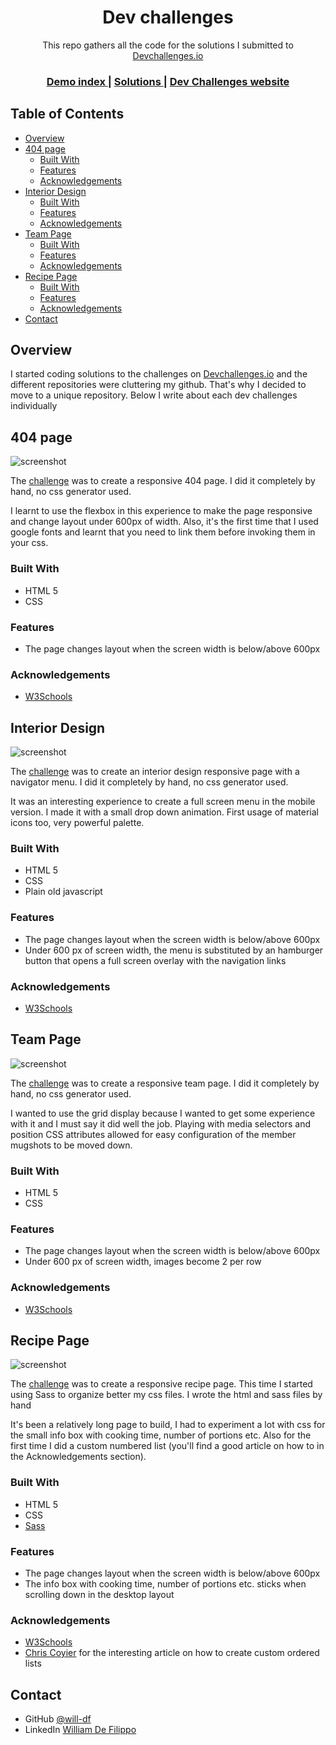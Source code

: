 <h1 align="center">Dev challenges</h1>

<div align="center">
   This repo gathers all the code for the solutions I submitted to <a href="http://devchallenges.io" target="_blank">Devchallenges.io</a>
</div>

<div align="center">
  <h3>
    <a href="https://will-df.github.io/devchallenges/index.html">
      Demo index
    </a>
    <span> | </span>
    <a href="https://github.com/will-df/devchallenges">
      Solutions
    </a>
    <span> | </span>
    <a href="https://devchallenges.io">
      Dev Challenges website
    </a>
  </h3>
</div>

<!-- TABLE OF CONTENTS -->

## Table of Contents

- [Overview](#overview)
- [404 page](#404-page)
  - [Built With](#built-with)
  - [Features](#features)
  - [Acknowledgements](#acknowledgements)
- [Interior Design](#interior-design)
  - [Built With](#built-with1)
  - [Features](#features1)
  - [Acknowledgements](#acknowledgements1)
- [Team Page](#team-page)
  - [Built With](#built-with2)
  - [Features](#features2)
  - [Acknowledgements](#acknowledgements2)
- [Recipe Page](#recipe-page)
  - [Built With](#built-with3)
  - [Features](#features3)
  - [Acknowledgements](#acknowledgements3)
- [Contact](#contact)

<!-- OVERVIEW -->

## Overview

I started coding solutions to the challenges on [Devchallenges.io](http://devchallenges.io) and the different repositories were cluttering my github. That's why I decided to move to a unique repository. Below I write about each dev challenges individually

## 404 page

![screenshot](documentation/404.png)

The [challenge](https://devchallenges.io/challenges/wBunSb7FPrIepJZAg0sY) was to create a responsive 404 page. I did it completely by hand, no css generator used.

I learnt to use the flexbox in this experience to make the page responsive and change layout under 600px of width. Also, it's the first time that I used google fonts and learnt that you need to link them before invoking them in your css.

### Built With

- HTML 5
- CSS

### Features

- The page changes layout when the screen width is below/above 600px

### Acknowledgements

- [W3Schools](https://www.w3schools.com/)

## Interior Design

![screenshot](documentation/interiordesign.png)

The [challenge](https://devchallenges.io/challenges/Jymh2b2FyebRTUljkNcb) was to create an interior design responsive page with a navigator menu. I did it completely by hand, no css generator used.

It was an interesting experience to create a full screen menu in the mobile version. I made it with a small drop down animation.
First usage of material icons too, very powerful palette.

### Built With

- HTML 5
- CSS
- Plain old javascript

### Features

- The page changes layout when the screen width is below/above 600px
- Under 600 px of screen width, the menu is substituted by an hamburger button that opens a full screen overlay with the navigation links

### Acknowledgements

- [W3Schools](https://www.w3schools.com/)

## Team Page

![screenshot](documentation/teampage.png)

The [challenge](https://devchallenges.io/challenges/hhmesazsqgKXrTkYkt0U) was to create a responsive team page. I did it completely by hand, no css generator used.

I wanted to use the grid display because I wanted to get some experience with it and I must say it did well the job. Playing with media selectors and position CSS attributes allowed for easy configuration of the member mugshots to be moved down.

### Built With

- HTML 5
- CSS

### Features

- The page changes layout when the screen width is below/above 600px
- Under 600 px of screen width, images become 2 per row

### Acknowledgements

- [W3Schools](https://www.w3schools.com/)

## Recipe Page

![screenshot](documentation/recipepage.png)

The [challenge](https://devchallenges.io/challenges/TtUjDt19eIHxNQ4n5jps) was to create a responsive recipe page. This time I started using Sass to organize better my css files. I wrote the html and sass files by hand

It's been a relatively long page to build, I had to experiment a lot with css for the small info box with cooking time, number of portions etc.
Also for the first time I did a custom numbered list (you'll find a good article on how to in the Acknowledgements section).

### Built With

- HTML 5
- CSS
- [Sass](https://sass-lang.com/)

### Features

- The page changes layout when the screen width is below/above 600px
- The info box with cooking time, number of portions etc. sticks when scrolling down in the desktop layout

### Acknowledgements

- [W3Schools](https://www.w3schools.com/)
- [Chris Coyier](https://css-tricks.com/custom-list-number-styling/) for the interesting article on how to create custom ordered lists

## Contact

- GitHub [@will-df](https://github.com/will-df)
- LinkedIn [William De Filippo](https://www.linkedin.com/in/williamdefilippo/)
